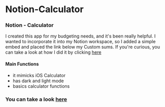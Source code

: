 # Notion-Calculator

### Notion - Calculator 
I created this app for my budgeting needs, and it's been really helpful. I wanted to incorporate it into my Notion workspace, so I added a simple embed and placed the link below my Custom sums. If you're curious, you can take a look at how I did it by clicking [here](https://blog.accolades.dev/3-steps-to-add-an-embed-in-notion/)


#### Main Functions
- it mimicks iOS Calculator
- has dark and light mode
- basics calculator functions

### You can take a look [here](https://luc-constantin.github.io/notion-calculator/)
